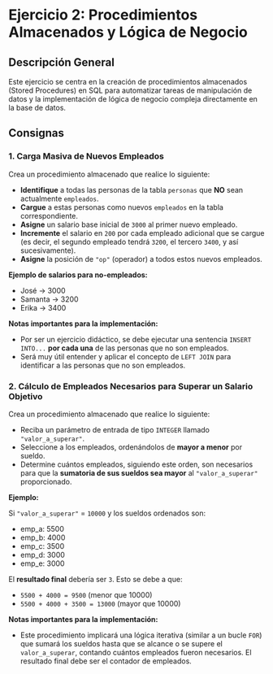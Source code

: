 # Ejercicio 2: Procedimientos Almacenados y Lógica de Negocio

## Descripción General

Este ejercicio se centra en la creación de procedimientos almacenados (Stored Procedures) en SQL para automatizar tareas de manipulación de datos y la implementación de lógica de negocio compleja directamente en la base de datos.

## Consignas

### 1. Carga Masiva de Nuevos Empleados

Crea un procedimiento almacenado que realice lo siguiente:

* **Identifique** a todas las personas de la tabla `personas` que **NO** sean actualmente `empleados`.
* **Cargue** a estas personas como nuevos `empleados` en la tabla correspondiente.
* **Asigne** un salario base inicial de `3000` al primer nuevo empleado.
* **Incremente** el salario en `200` por cada empleado adicional que se cargue (es decir, el segundo empleado tendrá `3200`, el tercero `3400`, y así sucesivamente).
* **Asigne** la posición de `"op"` (operador) a todos estos nuevos empleados.

**Ejemplo de salarios para no-empleados:**

* José -> 3000
* Samanta -> 3200
* Erika -> 3400

**Notas importantes para la implementación:**

* Por ser un ejercicio didáctico, se debe ejecutar una sentencia `INSERT INTO...` **por cada una** de las personas que no son empleados.
* Será muy útil entender y aplicar el concepto de `LEFT JOIN` para identificar a las personas que no son empleados.

### 2. Cálculo de Empleados Necesarios para Superar un Salario Objetivo

Crea un procedimiento almacenado que realice lo siguiente:

* Reciba un parámetro de entrada de tipo `INTEGER` llamado `"valor_a_superar"`.
* Seleccione a los empleados, ordenándolos de **mayor a menor** por sueldo.
* Determine cuántos empleados, siguiendo este orden, son necesarios para que la **sumatoria de sus sueldos sea mayor** al `"valor_a_superar"` proporcionado.

**Ejemplo:**

Si `"valor_a_superar"` = `10000` y los sueldos ordenados son:

* emp\_a: 5500
* emp\_b: 4000
* emp\_c: 3500
* emp\_d: 3000
* emp\_e: 3000

El **resultado final** debería ser `3`. Esto se debe a que:
* `5500 + 4000 = 9500` (menor que 10000)
* `5500 + 4000 + 3500 = 13000` (mayor que 10000)

**Notas importantes para la implementación:**

* Este procedimiento implicará una lógica iterativa (similar a un bucle `FOR`) que sumará los sueldos hasta que se alcance o se supere el `valor_a_superar`, contando cuántos empleados fueron necesarios. El resultado final debe ser el contador de empleados.